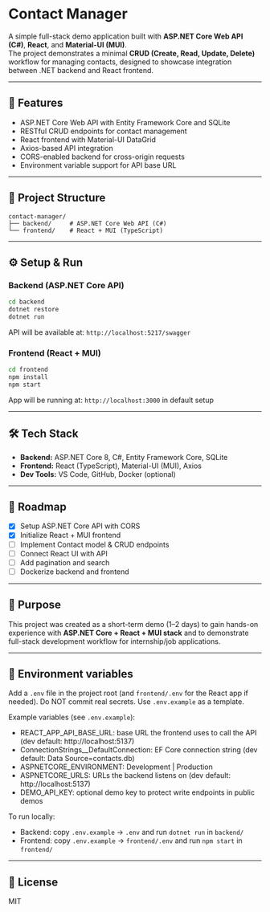 # Contact Manager

A simple full-stack demo application built with **ASP.NET Core Web API (C#)**, **React**, and **Material-UI (MUI)**.  
The project demonstrates a minimal **CRUD (Create, Read, Update, Delete)** workflow for managing contacts, designed to showcase integration between .NET backend and React frontend.

---

## 🚀 Features
- ASP.NET Core Web API with Entity Framework Core and SQLite
- RESTful CRUD endpoints for contact management
- React frontend with Material-UI DataGrid
- Axios-based API integration
- CORS-enabled backend for cross-origin requests
- Environment variable support for API base URL

---

## 📂 Project Structure
```
contact-manager/
├── backend/     # ASP.NET Core Web API (C#)
└── frontend/    # React + MUI (TypeScript)
```

---

## ⚙️ Setup & Run

### Backend (ASP.NET Core API)
```bash
cd backend
dotnet restore
dotnet run
```
API will be available at: `http://localhost:5217/swagger` 
### Frontend (React + MUI)
```bash
cd frontend
npm install
npm start
```
App will be running at: `http://localhost:3000` in default setup 

---

## 🛠 Tech Stack
- **Backend:** ASP.NET Core 8, C#, Entity Framework Core, SQLite
- **Frontend:** React (TypeScript), Material-UI (MUI), Axios
- **Dev Tools:** VS Code, GitHub, Docker (optional)

---

## 📌 Roadmap
- [x] Setup ASP.NET Core API with CORS
- [x] Initialize React + MUI frontend
- [ ] Implement Contact model & CRUD endpoints
- [ ] Connect React UI with API
- [ ] Add pagination and search
- [ ] Dockerize backend and frontend

---

## 📖 Purpose
This project was created as a short-term demo (1–2 days) to gain hands-on experience with **ASP.NET Core + React + MUI stack** and to demonstrate full-stack development workflow for internship/job applications.

---

## 🔐 Environment variables
Add a `.env` file in the project root (and `frontend/.env` for the React app if needed). Do NOT commit real secrets. Use `.env.example` as a template.

Example variables (see `.env.example`):
- REACT_APP_API_BASE_URL: base URL the frontend uses to call the API (dev default: http://localhost:5137)
- ConnectionStrings__DefaultConnection: EF Core connection string (dev default: Data Source=contacts.db)
- ASPNETCORE_ENVIRONMENT: Development | Production
- ASPNETCORE_URLS: URLs the backend listens on (dev default: http://localhost:5137)
- DEMO_API_KEY: optional demo key to protect write endpoints in public demos

To run locally:
- Backend: copy `.env.example` -> `.env` and run `dotnet run` in `backend/`
- Frontend: copy `.env.example` -> `frontend/.env` and run `npm start` in `frontend/`

---

## 📜 License
MIT
